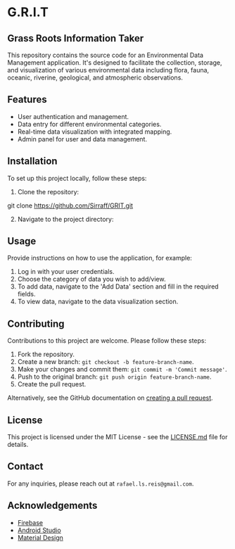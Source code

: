 # G.R.I.T

##  Grass Roots Information Taker
This repository contains the source code for an Environmental Data Management application. It's designed to facilitate the collection, storage, and visualization of various environmental data including flora, fauna, oceanic, riverine, geological, and atmospheric observations.

## Features
- User authentication and management.
- Data entry for different environmental categories.
- Real-time data visualization with integrated mapping.
- Admin panel for user and data management.

## Installation
To set up this project locally, follow these steps:

1. Clone the repository:

git clone https://github.com/Sirraff/GRIT.git

2. Navigate to the project directory:


## Usage
Provide instructions on how to use the application, for example:

1. Log in with your user credentials.
2. Choose the category of data you wish to add/view.
3. To add data, navigate to the 'Add Data' section and fill in the required fields.
4. To view data, navigate to the data visualization section.

## Contributing
Contributions to this project are welcome. Please follow these steps:

1. Fork the repository.
2. Create a new branch: `git checkout -b feature-branch-name`.
3. Make your changes and commit them: `git commit -m 'Commit message'`.
4. Push to the original branch: `git push origin feature-branch-name`.
5. Create the pull request.

Alternatively, see the GitHub documentation on [creating a pull request](https://help.github.com/articles/creating-a-pull-request/).

## License

This project is licensed under the MIT License - see the [LICENSE.md](LICENSE.md) file for details.

## Contact
For any inquiries, please reach out at `rafael.ls.reis@gmail.com`.

## Acknowledgements

- [Firebase](https://firebase.google.com/)
- [Android Studio](https://developer.android.com/studio)
- [Material Design](https://m3.material.io/)
